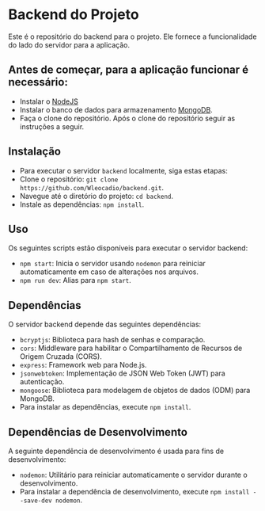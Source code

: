 # Backend do Projeto
Este é o repositório do backend para o projeto. Ele fornece a funcionalidade do lado do servidor para a aplicação.

## Antes de começar, para a aplicação funcionar é necessário:
- Instalar o [NodeJS](https://nodejs.org/en/)
- Instalar o banco de dados para armazenamento [MongoDB](https://www.mongodb.com/try/download/community).
- Faça o clone do repositório. Após o clone do repositório seguir as instruções a seguir.

## Instalação
- Para executar o servidor `backend` localmente, siga estas etapas:
- Clone o repositório: `git clone https://github.com/Wleocadio/backend.git`.
- Navegue até o diretório do projeto:  `cd backend`.
- Instale as dependências: `npm install`.

## Uso
Os seguintes scripts estão disponíveis para executar o servidor backend:

- `npm start`: Inicia o servidor usando `nodemon` para reiniciar automaticamente em caso de alterações nos arquivos.
- `npm run dev`: Alias para `npm start`.

## Dependências
O servidor backend depende das seguintes dependências:

- `bcryptjs`: Biblioteca para hash de senhas e comparação.
- `cors`: Middleware para habilitar o Compartilhamento de Recursos de Origem Cruzada (CORS).
- `express`: Framework web para Node.js.
- `jsonwebtoken`: Implementação de JSON Web Token (JWT) para autenticação.
- `mongoose`: Biblioteca para modelagem de objetos de dados (ODM) para MongoDB.
- Para instalar as dependências, execute `npm install`.

## Dependências de Desenvolvimento
A seguinte dependência de desenvolvimento é usada para fins de desenvolvimento:

- `nodemon`: Utilitário para reiniciar automaticamente o servidor durante o desenvolvimento.
- Para instalar a dependência de desenvolvimento, execute `npm install --save-dev nodemon`.